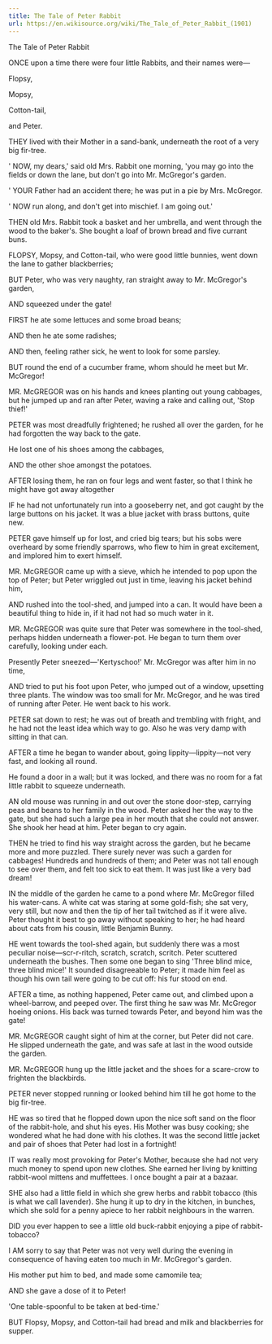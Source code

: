 ```yaml
---
title: The Tale of Peter Rabbit
url: https://en.wikisource.org/wiki/The_Tale_of_Peter_Rabbit_(1901)
---
```

The Tale of Peter Rabbit


ONCE upon a time there were four little Rabbits, and their names were—

⁠Flopsy,

⁠Mopsy,

⁠Cotton-tail,

and Peter.





THEY lived with their Mother in a sand-bank, underneath the root of a very big fir-tree.





' NOW, my dears,' said old Mrs. Rabbit one morning, 'you may go into the fields or down the lane, but don't go into Mr. McGregor's garden.





' YOUR Father had an accident there; he was put in a pie by Mrs. McGregor.





' NOW run along, and don't get into mischief. I am going out.'





THEN old Mrs. Rabbit took a basket and her umbrella, and went through the wood to the baker's. She bought a loaf of brown bread and five currant buns.





FLOPSY, Mopsy, and Cotton-tail, who were good little bunnies, went down the lane to gather blackberries;





BUT Peter, who was very naughty, ran straight away to Mr. McGregor's garden,





AND squeezed under the gate!





FIRST he ate some lettuces and some broad beans;

AND then he ate some radishes;





AND then, feeling rather sick, he went to look for some parsley.





BUT round the end of a cucumber frame, whom should he meet but Mr. McGregor!





MR. McGREGOR was on his hands and knees planting out young cabbages, but he jumped up and ran after Peter, waving a rake and calling out, 'Stop thief!'





PETER was most dreadfully frightened; he rushed all over the garden, for he had forgotten the way back to the gate.

He lost one of his shoes among the cabbages,





AND the other shoe amongst the potatoes.





AFTER losing them, he ran on four legs and went faster, so that I think he might have got away altogether





IF he had not unfortunately run into a gooseberry net, and got caught by the large buttons on his jacket. It was a blue jacket with brass buttons, quite new.





PETER gave himself up for lost, and cried big tears; but his sobs were overheard by some friendly sparrows, who flew to him in great excitement, and implored him to exert himself.





MR. McGREGOR came up with a sieve, which he intended to pop upon the top of Peter; but Peter wriggled out just in time, leaving his jacket behind him,





AND rushed into the tool-shed, and jumped into a can. It would have been a beautiful thing to hide in, if it had not had so much water in it.





MR. McGREGOR was quite sure that Peter was somewhere in the tool-shed, perhaps hidden underneath a flower-pot. He began to turn them over carefully, looking under each.

Presently Peter sneezed—'Kertyschoo!' Mr. McGregor was after him in no time,





AND tried to put his foot upon Peter, who jumped out of a window, upsetting three plants. The window was too small for Mr. McGregor, and he was tired of running after Peter. He went back to his work.





PETER sat down to rest; he was out of breath and trembling with fright, and he had not the least idea which way to go. Also he was very damp with sitting in that can.





AFTER a time he began to wander about, going lippity—lippity—not very fast, and looking all round.

He found a door in a wall; but it was locked, and there was no room for a fat little rabbit to squeeze underneath.





AN old mouse was running in and out over the stone door-step, carrying peas and beans to her family in the wood. Peter asked her the way to the gate, but she had such a large pea in her mouth that she could not answer. She shook her head at him. Peter began to cry again.





THEN he tried to find his way straight across the garden, but he became more and more puzzled. There surely never was such a garden for cabbages! Hundreds and hundreds of them; and Peter was not tall enough to see over them, and felt too sick to eat them. It was just like a very bad dream!





IN the middle of the garden he came to a pond where Mr. McGregor filled his water-cans. A white cat was staring at some gold-fish; she sat very, very still, but now and then the tip of her tail twitched as if it were alive. Peter thought it best to go away without speaking to her; he had heard about cats from his cousin, little Benjamin Bunny.





HE went towards the tool-shed again, but suddenly there was a most peculiar noise—scr-r-ritch, scratch, scratch, scritch. Peter scuttered underneath the bushes. Then some one began to sing 'Three blind mice, three blind mice!' It sounded disagreeable to Peter; it made him feel as though his own tail were going to be cut off: his fur stood on end.





AFTER a time, as nothing happened, Peter came out, and climbed upon a wheel-barrow, and peeped over. The first thing he saw was Mr. McGregor hoeing onions. His back was turned towards Peter, and beyond him was the gate!





MR. McGREGOR caught sight of him at the corner, but Peter did not care. He slipped underneath the gate, and was safe at last in the wood outside the garden.





MR. McGREGOR hung up the little jacket and the shoes for a scare-crow to frighten the blackbirds.





PETER never stopped running or looked behind him till he got home to the big fir-tree.





HE was so tired that he flopped down upon the nice soft sand on the floor of the rabbit-hole, and shut his eyes. His Mother was busy cooking; she wondered what he had done with his clothes. It was the second little jacket and pair of shoes that Peter had lost in a fortnight!





IT was really most provoking for Peter's Mother, because she had not very much money to spend upon new clothes. She earned her living by knitting rabbit-wool mittens and muffettees. I once bought a pair at a bazaar.





SHE also had a little field in which she grew herbs and rabbit tobacco (this is what we call lavender). She hung it up to dry in the kitchen, in bunches, which she sold for a penny apiece to her rabbit neighbours in the warren.





DID you ever happen to see a little old buck-rabbit enjoying a pipe of rabbit-tobacco?





I AM sorry to say that Peter was not very well during the evening in consequence of having eaten too much in Mr. McGregor's garden.

His mother put him to bed, and made some camomile tea;





AND she gave a dose of it to Peter!

'One table-spoonful to be taken at bed-time.'





BUT Flopsy, Mopsy, and Cotton-tail had bread and milk and blackberries for supper.